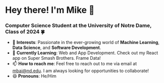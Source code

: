 # Hey there! I'm Mike 👋
### Computer Science Student at the University of Notre Dame, Class of 2024 🍀

- 🔭 **Interests**: Passionate in the ever-growing world of **Machine Learning**, **Data Science**, and **Software Development**.
- 🌱 **Currently Learning**: Web and App Development. Check out my React app on Super Smash Brothers. Frame Data!
- 📫 **How to reach me**: Feel free to reach out to me via email at [mbai@nd.edu](mailto:mbai@nd.edu). I am always looking for opportunities to collaborate!
- 😄 **Pronouns**: He/Him
